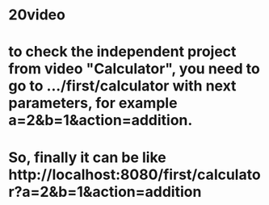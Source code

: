 # 20video
# to check the independent project from video "Calculator", you need to go to .../first/calculator with next parameters, for example a=2&b=1&action=addition.
# So, finally it can be like http://localhost:8080/first/calculator?a=2&b=1&action=addition
